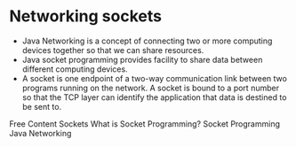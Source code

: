 # Networking sockets

- Java Networking is a concept of connecting two or more computing devices together so that we can share resources.
- Java socket programming provides facility to share data between different computing devices.
- A socket is one endpoint of a two-way communication link between two programs running on the network. A socket is bound to a port number so that the TCP layer can identify the application that data is destined to be sent to.

<ResourceGroupTitle>Free Content</ResourceGroupTitle>
<BadgeLink colorScheme='blue' badgeText='Official Website' href='https://docs.oracle.com/javase/tutorial/networking/sockets/index.html'>Sockets</BadgeLink>
<BadgeLink badgeText='Watch' href='https://youtu.be/BqBKEXLqdvI'>What is Socket Programming?</BadgeLink>
<BadgeLink colorScheme='yellow' badgeText='Read' href='https://www.geeksforgeeks.org/socket-programming-in-java/'>Socket Programming</BadgeLink>
<BadgeLink colorScheme='yellow' badgeText='Read' href='https://www.tutorialspoint.com/java/java_networking.htm'>Java Networking</BadgeLink>

